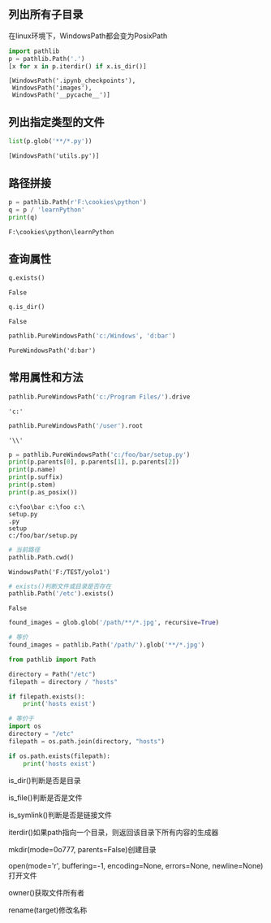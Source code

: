
## 列出所有子目录

 在linux环境下，WindowsPath都会变为PosixPath


```python
import pathlib
p = pathlib.Path('.')
[x for x in p.iterdir() if x.is_dir()]
```




    [WindowsPath('.ipynb_checkpoints'),
     WindowsPath('images'),
     WindowsPath('__pycache__')]



## 列出指定类型的文件


```python
list(p.glob('**/*.py'))
```




    [WindowsPath('utils.py')]



## 路径拼接


```python
p = pathlib.Path(r'F:\cookies\python')
q = p / 'learnPython'
print(q)
```

    F:\cookies\python\learnPython
    

## 查询属性


```python
q.exists()
```




    False




```python
q.is_dir()
```




    False




```python
pathlib.PureWindowsPath('c:/Windows', 'd:bar')
```




    PureWindowsPath('d:bar')



## 常用属性和方法


```python
pathlib.PureWindowsPath('c:/Program Files/').drive
```




    'c:'




```python
pathlib.PureWindowsPath('/user').root
```




    '\\'




```python
p = pathlib.PureWindowsPath('c:/foo/bar/setup.py')
print(p.parents[0], p.parents[1], p.parents[2])
print(p.name)
print(p.suffix)
print(p.stem)
print(p.as_posix())
```

    c:\foo\bar c:\foo c:\
    setup.py
    .py
    setup
    c:/foo/bar/setup.py
    


```python
# 当前路径
pathlib.Path.cwd()
```




    WindowsPath('F:/TEST/yolo1')




```python
# exists()判断文件或目录是否存在
pathlib.Path('/etc').exists()
```




    False




```python
found_images = glob.glob('/path/**/*.jpg', recursive=True)

# 等价
found_images = pathlib.Path('/path/').glob('**/*.jpg')
```


```python
from pathlib import Path

directory = Path("/etc")
filepath = directory / "hosts"

if filepath.exists():
    print('hosts exist')

# 等价于
import os
directory = "/etc"
filepath = os.path.join(directory, "hosts")

if os.path.exists(filepath):
    print('hosts exist')
```

is_dir()判断是否是目录

is_file()判断是否是文件

is_symlink()判断是否是链接文件

iterdir()如果path指向一个目录，则返回该目录下所有内容的生成器

mkdir(mode=0o777, parents=False)创建目录

open(mode='r', buffering=-1, encoding=None, errors=None, newline=None)打开文件

owner()获取文件所有者

rename(target)修改名称
